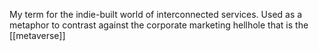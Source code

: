 My term for the indie-built world of interconnected services. Used as a metaphor to contrast against the corporate marketing hellhole that is the [[metaverse]]


